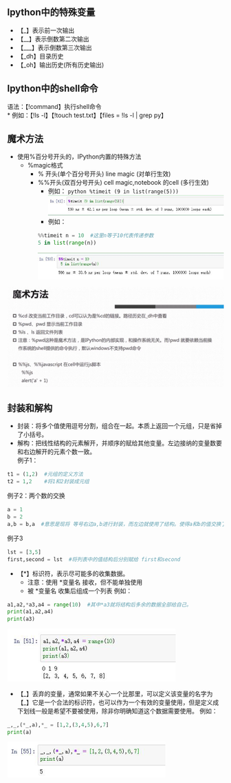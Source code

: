 ## Ipython中的特殊变量  
* 【_】表示前一次输出
* 【__】表示倒数第二次输出
* 【___】表示倒数第三次输出
* 【_dh】目录历史
* 【_oh】输出历史(所有历史输出)  
## Ipython中的shell命令  
语法：【!command】执行shell命令  
    * 例如：【!ls -l】【!touch test.txt】【files = !ls -l | grep py】  
## 魔术方法  
* 使用%百分号开头的，IPython内置的特殊方法  
    * %magic格式  
        * % 开头(单个百分号开头) line magic (对单行生效)  
        * %%开头(双百分号开头) cell magic,notebook 的cell  (多行生效)  
            * 例如： ````python %timeit (9 in list(range(5))) ````  
            ![commion01](https://raw.githubusercontent.com/1263351411/xdd.github.io/master/img/commion01.jpg)
            * 例如：  
            ````python
            %%timeit n = 10  #这里n等于10代表传递参数
            5 in list(range(n))
            ````  
            ![commion02](https://raw.githubusercontent.com/1263351411/xdd.github.io/master/img/commion02.jpg)  

![commion02](https://raw.githubusercontent.com/1263351411/xdd.github.io/master/img/commion03.jpg)  

## 封装和解构  
    
* 封装：将多个值使用逗号分割，组合在一起。本质上返回一个元组，只是省掉了小括号。    
* 解构：把线性结构的元素解开，并顺序的赋给其他变量。左边接纳的变量数要和右边解开的元素个数一致。  
例子1：   
````python
t1 = (1,2)  #元组的定义方法
t2 = 1,2    #将1和2封装成元组
````
例子2：两个数的交换
````python
a = 1 
b = 2 
a,b = b,a  #意思是现将 等号右边a,b进行封装，而左边就使用了结构。使得a和b的值交换了
````   
例子3  
````python
lst = [3,5]
first,second = lst  #将列表中的值结构后分别赋给 first和second
````
* 【*】标识符，表示尽可能多的收集数据。  
    * 注意：使用 *变量名 接收，但不能单独使用
    * 被 *变量名 收集后组成一个列表
例如：
````python
a1,a2,*a3,a4 = range(10)  #其中*a3就将结构后多余的数据全部给自己。
print(a1,a2,a4)         
print(a3)
````  
![commion02](https://raw.githubusercontent.com/1263351411/xdd.github.io/master/img/commion04.jpg)    

* 【\_】丢弃的变量，通常如果不关心一个比那里，可以定义该变量的名字为【\_】它是一个合法的标识符，也可以作为一个有效的变量使用，但是定义成下划线一般是希望不要被使用，除非你明确知道这个数据需要使用。
例如：
````python
_,_,(*_,a),*_ = [1,2,(3,4,5),6,7]
print(a)
````  
![commion02](https://raw.githubusercontent.com/1263351411/xdd.github.io/master/img/commion05.jpg) 

   